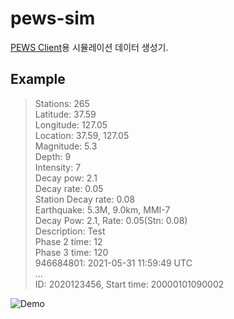 # pews-sim

[PEWS Client](https://github.com/NeuroWhAI/PewsClient)용 시뮬레이션 데이터 생성기.

## Example

> Stations: 265  
> Latitude: 37.59  
> Longitude: 127.05  
> Location: 37.59, 127.05  
> Magnitude: 5.3  
> Depth: 9  
> Intensity: 7  
> Decay pow: 2.1  
> Decay rate: 0.05  
> Station Decay rate: 0.08  
> Earthquake: 5.3M, 9.0km, MMI-7  
> Decay Pow: 2.1, Rate: 0.05(Stn: 0.08)  
> Description: Test  
> Phase 2 time: 12  
> Phase 3 time: 120  
> 946684801: 2021-05-31 11:59:49 UTC  
> ...  
> ID: 2020123456, Start time: 20000101090002  

![Demo](res/demo.png)
